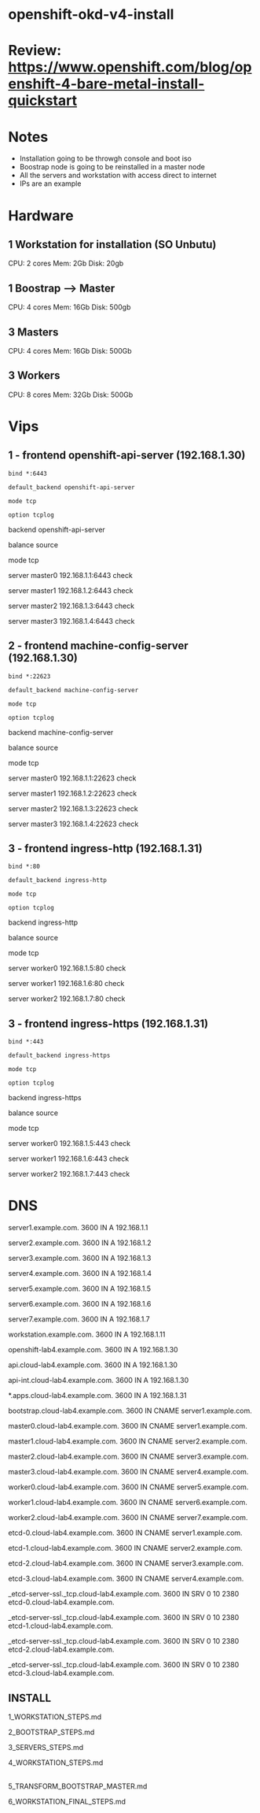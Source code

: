 # openshift-okd-v4-install

# Review: https://www.openshift.com/blog/openshift-4-bare-metal-install-quickstart

# Notes
- Installation going to be throwgh console and boot iso
- Boostrap node is going to be reinstalled in a master node
- All the servers and workstation with access direct to internet 
- IPs are an example

# Hardware
## 1 Workstation for installation (SO Unbutu)
CPU: 2 cores
Mem: 2Gb
Disk: 20gb
## 1 Boostrap --> Master
CPU: 4 cores
Mem: 16Gb
Disk: 500gb
## 3 Masters
CPU: 4 cores
Mem: 16Gb
Disk: 500Gb
## 3 Workers
CPU: 8 cores
Mem: 32Gb
Disk: 500Gb

# Vips
## 1 - frontend openshift-api-server (192.168.1.30)

    bind *:6443

    default_backend openshift-api-server

    mode tcp

    option tcplog
backend openshift-api-server <p>
balance source <p>
mode tcp <p>
server master0 192.168.1.1:6443 check <p>
server master1 192.168.1.2:6443 check <p>
server master2 192.168.1.3:6443 check <p>
server master3 192.168.1.4:6443 check <p>

## 2 - frontend machine-config-server (192.168.1.30)

    bind *:22623

    default_backend machine-config-server

    mode tcp

    option tcplog
backend machine-config-server <p>
balance source <p>
mode tcp <p>
server master0 192.168.1.1:22623 check <p>
server master1 192.168.1.2:22623 check <p>
server master2 192.168.1.3:22623 check <p>
server master3 192.168.1.4:22623 check <p>
## 3 - frontend ingress-http (192.168.1.31)

    bind *:80

    default_backend ingress-http

    mode tcp

    option tcplog
backend ingress-http <p>
balance source <p>
mode tcp <p>
server worker0 192.168.1.5:80 check <p>
server worker1 192.168.1.6:80 check <p>
server worker2 192.168.1.7:80 check <p>
## 3 - frontend ingress-https (192.168.1.31)

    bind *:443

    default_backend ingress-https

    mode tcp

    option tcplog
backend ingress-https <p>
balance source <p>
mode tcp <p>
server worker0 192.168.1.5:443 check <p>
server worker1 192.168.1.6:443 check <p>
server worker2 192.168.1.7:443 check <p>

# DNS
server1.example.com.	3600	IN	  A	192.168.1.1 <p> 
server2.example.com.	3600	IN	  A	192.168.1.2 <p> 
server3.example.com.	3600	IN	  A	192.168.1.3 <p> 
server4.example.com.	3600	IN	  A	192.168.1.4 <p> 
server5.example.com.	3600	IN	  A	192.168.1.5 <p> 
server6.example.com.	3600	IN	  A	192.168.1.6 <p> 
server7.example.com.	3600	IN	  A	192.168.1.7 <p>
workstation.example.com.	3600	IN	  A	192.168.1.11 <p> 
 <p> 
openshift-lab4.example.com.		3600	IN	A	192.168.1.30 <p> 
api.cloud-lab4.example.com.		3600	IN	A	192.168.1.30 <p> 
api-int.cloud-lab4.example.com.	3600	IN	A	192.168.1.30 <p> 
*.apps.cloud-lab4.example.com.	3600	IN	A	192.168.1.31 <p> 
bootstrap.cloud-lab4.example.com.	3600	IN	CNAME   server1.example.com. <p> 
master0.cloud-lab4.example.com.	3600	IN	CNAME   server1.example.com. <p> 
master1.cloud-lab4.example.com.	3600	IN	CNAME	server2.example.com. <p> 
master2.cloud-lab4.example.com.	3600	IN	CNAME   server3.example.com. <p> 
master3.cloud-lab4.example.com.	3600	IN	CNAME   server4.example.com. <p> 
worker0.cloud-lab4.example.com.	3600	IN	CNAME   server5.example.com. <p> 
worker1.cloud-lab4.example.com.	3600	IN	CNAME	server6.example.com.  <p> 
worker2.cloud-lab4.example.com.	3600	IN	CNAME	server7.example.com. <p> 
etcd-0.cloud-lab4.example.com.	3600	IN	CNAME   server1.example.com. <p> 
etcd-1.cloud-lab4.example.com.	3600	IN	CNAME	server2.example.com. <p> 
etcd-2.cloud-lab4.example.com.	3600	IN	CNAME   server3.example.com. <p> 
etcd-3.cloud-lab4.example.com.	3600	IN	CNAME   server4.example.com. <p> 
_etcd-server-ssl._tcp.cloud-lab4.example.com. 3600 IN SRV 0 10 2380 etcd-0.cloud-lab4.example.com. <p> 
_etcd-server-ssl._tcp.cloud-lab4.example.com. 3600 IN SRV 0 10 2380 etcd-1.cloud-lab4.example.com. <p> 
_etcd-server-ssl._tcp.cloud-lab4.example.com. 3600 IN SRV 0 10 2380 etcd-2.cloud-lab4.example.com. <p> 
_etcd-server-ssl._tcp.cloud-lab4.example.com. 3600 IN SRV 0 10 2380 etcd-3.cloud-lab4.example.com.  
    
## INSTALL
1_WORKSTATION_STEPS.md <p>
2_BOOTSTRAP_STEPS.md <p>
3_SERVERS_STEPS.md <p>
4_WORKSTATION_STEPS.md <p>    
5_TRANSFORM_BOOTSTRAP_MASTER.md <p>
6_WORKSTATION_FINAL_STEPS.md <p>    
